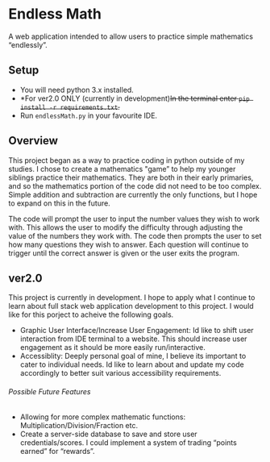 # Endless Math
A web application intended to allow users to practice simple mathematics “endlessly”. 

## Setup
- You will need python 3.x installed.
- *For ver2.0 ONLY (currently in development)~~In the terminal enter `pip install -r requirements.txt`.~~
- Run `endlessMath.py` in your favourite IDE.

## Overview
This project began as a way to practice coding in python outside of my studies. I chose to create a mathematics "game” to help my younger siblings practice their mathematics. They are both in their early primaries, and so the mathematics portion of the code did not need to be too complex. Simple addition and subtraction are currently the only functions, but I hope to expand on this in the future.

The code will prompt the user to input the number values they wish to work with. This allows the user to modify the difficulty through adjusting the value of the numbers they work with. The code then prompts the user to set how many questions they wish to answer. Each question will continue to trigger until the correct answer is given or the user exits the program.

## ver2.0
This project is currently in development. I hope to apply what I continue to learn about full stack web application development to this project. I would like for this porject to acheive the following goals. 
- Graphic User Interface/Increase User Engagement: Id like to shift user interaction from IDE terminal to a website. This should increase user engagement as it should be more easily run/interactive.
- Accessiblity: Deeply personal goal of mine, I believe its important to cater to individual needs. Id like to learn about and update my code accordingly to better suit various accessibility requirements.


###### Possible Future Features
- Allowing for more complex mathematic functions: Multiplication/Division/Fraction etc.
- Create a server-side database to save and store user credentials/scores. I could implement a system of trading “points earned” for “rewards”.
